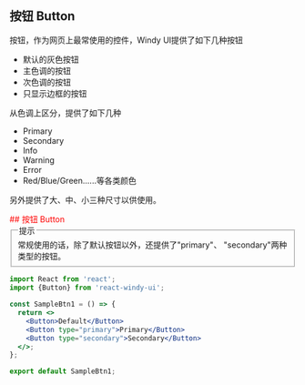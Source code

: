 ## 按钮 Button  

按钮，作为网页上最常使用的控件，Windy UI提供了如下几种按钮

- 默认的灰色按钮
- 主色调的按钮
- 次色调的按钮
- 只显示边框的按钮

从色调上区分，提供了如下几种
- Primary
- Secondary
- Info
- Warning
- Error
- Red/Blue/Green......等各类颜色

另外提供了大、中、小三种尺寸以供使用。

<SampleBtn1/>

<div style="color: red">
## 按钮 Button  
</div>

<fieldset class="doc desc">
  <legend>提示</legend>
  <div class="doc desc-area">
    常规使用的话，除了默认按钮以外，还提供了"primary"、 <Badge type="tag" color="blue">"secondary"</Badge>两种类型的按钮。
  </div>
</fieldset>


```jsx
import React from 'react';
import {Button} from 'react-windy-ui';

const SampleBtn1 = () => {
  return <>
    <Button>Default</Button>
    <Button type="primary">Primary</Button>
    <Button type="secondary">Secondary</Button>
  </>;
};

export default SampleBtn1;
```




     
    
     

